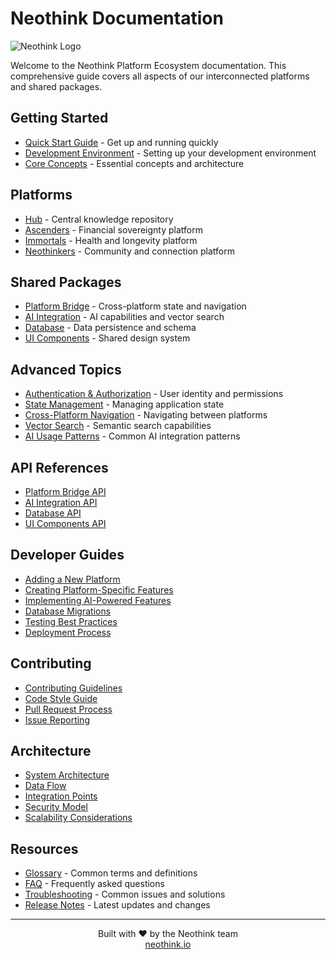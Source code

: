 # Neothink Documentation

![Neothink Logo](https://via.placeholder.com/150x50?text=Neothink)

Welcome to the Neothink Platform Ecosystem documentation. This comprehensive guide covers all aspects of our interconnected platforms and shared packages.

## Getting Started

- [Quick Start Guide](./quick-start.md) - Get up and running quickly
- [Development Environment](./development-environment.md) - Setting up your development environment
- [Core Concepts](./core-concepts.md) - Essential concepts and architecture

## Platforms

- [Hub](./platforms/hub.md) - Central knowledge repository
- [Ascenders](./platforms/ascenders.md) - Financial sovereignty platform
- [Immortals](./platforms/immortals.md) - Health and longevity platform
- [Neothinkers](./platforms/neothinkers.md) - Community and connection platform

## Shared Packages

- [Platform Bridge](./platform-bridge.md) - Cross-platform state and navigation
- [AI Integration](./ai-integration.md) - AI capabilities and vector search
- [Database](./database.md) - Data persistence and schema
- [UI Components](./ui-components.md) - Shared design system

## Advanced Topics

- [Authentication & Authorization](./auth.md) - User identity and permissions
- [State Management](./state-management.md) - Managing application state
- [Cross-Platform Navigation](./navigation.md) - Navigating between platforms
- [Vector Search](./vector-search.md) - Semantic search capabilities
- [AI Usage Patterns](./ai-patterns.md) - Common AI integration patterns

## API References

- [Platform Bridge API](./api/platform-bridge.md)
- [AI Integration API](./api/ai-integration.md)
- [Database API](./api/database.md)
- [UI Components API](./api/ui-components.md)

## Developer Guides

- [Adding a New Platform](./guides/new-platform.md)
- [Creating Platform-Specific Features](./guides/platform-features.md)
- [Implementing AI-Powered Features](./guides/ai-features.md)
- [Database Migrations](./guides/migrations.md)
- [Testing Best Practices](./guides/testing.md)
- [Deployment Process](./guides/deployment.md)

## Contributing

- [Contributing Guidelines](./contributing.md)
- [Code Style Guide](./code-style.md)
- [Pull Request Process](./pull-requests.md)
- [Issue Reporting](./issues.md)

## Architecture

- [System Architecture](./architecture/overview.md)
- [Data Flow](./architecture/data-flow.md)
- [Integration Points](./architecture/integration-points.md)
- [Security Model](./architecture/security.md)
- [Scalability Considerations](./architecture/scalability.md)

## Resources

- [Glossary](./glossary.md) - Common terms and definitions
- [FAQ](./faq.md) - Frequently asked questions
- [Troubleshooting](./troubleshooting.md) - Common issues and solutions
- [Release Notes](./releases.md) - Latest updates and changes

---

<p align="center">
  Built with ❤️ by the Neothink team<br>
  <a href="https://neothink.io">neothink.io</a>
</p> 